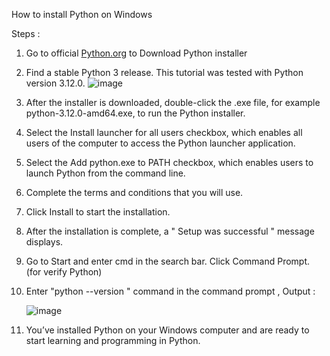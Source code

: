 
How to install Python on Windows

Steps :

  1. Go to official [Python.org](https://www.python.org/downloads/windows/) to Download Python installer
  2. Find a stable Python 3 release. This tutorial was tested with Python version 3.12.0.
     ![image](https://github.com/ArhamSuryaBalad/pertemuan1-basis-data/assets/148637316/05cf6bed-5d4c-4df2-9de2-720fc0ee19f8)
  3. After the installer is downloaded, double-click the .exe file, for example python-3.12.0-amd64.exe, to run the Python installer.
  4. Select the Install launcher for all users checkbox, which enables all users of the computer to access the Python launcher application.
  5. Select the Add python.exe to PATH checkbox, which enables users to launch Python from the command line.
  6. Complete the terms and conditions that you will use.
  7. Click Install to start the installation.
  8. After the installation is complete, a " Setup was successful " message displays.
  9. Go to Start and enter cmd in the search bar. Click Command Prompt. (for verify Python)
  10. Enter "python --version " command in the command prompt
      , Output :
      
      ![image](https://github.com/ArhamSuryaBalad/pertemuan1-basis-data/assets/148637316/f25d55d7-7a04-491e-96d8-0782d9d21c9c)

  12. You’ve installed Python on your Windows computer and are ready to start learning and programming in Python.
